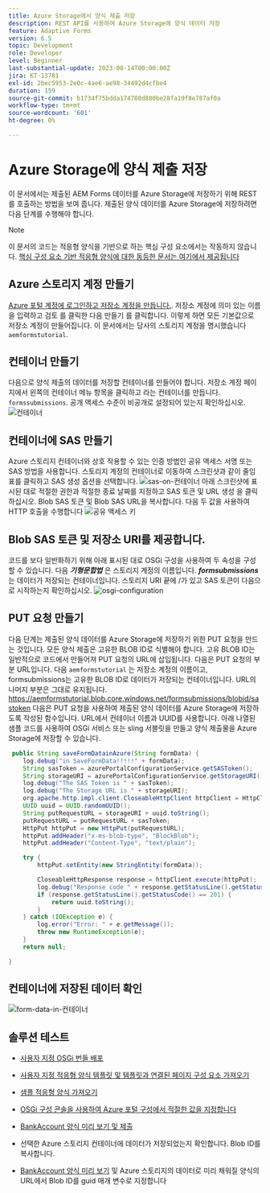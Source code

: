 ```yaml
---
title: Azure Storage에서 양식 제출 저장
description: REST API를 사용하여 Azure Storage에 양식 데이터 저장
feature: Adaptive Forms
version: 6.5
topic: Development
role: Developer
level: Beginner
last-substantial-update: 2023-08-14T00:00:00Z
jira: KT-13781
exl-id: 2bec5953-2e0c-4ae6-ae98-34492d4cfbe4
duration: 159
source-git-commit: b1734f75bdda174788d880be28fa19f8e787af0a
workflow-type: tm+mt
source-wordcount: '601'
ht-degree: 0%

---
```


# Azure Storage에 양식 제출 저장

이 문서에서는 제출된 AEM Forms 데이터를 Azure Storage에 저장하기 위해 REST를 호출하는 방법을 보여 줍니다.
제출된 양식 데이터를 Azure Storage에 저장하려면 다음 단계를 수행해야 합니다.

>[!NOTE]
>이 문서의 코드는 적응형 양식을 기반으로 하는 핵심 구성 요소에서는 작동하지 않습니다. [핵심 구성 요소 기반 적응형 양식에 대한 동등한 문서는 여기에서 제공됩니다](https://experienceleague.adobe.com/docs/experience-manager-learn/forms/prefill-form-with-data-attachments/introduction.html?lang=en)


## Azure 스토리지 계정 만들기

[Azure 포털 계정에 로그인하고 저장소 계정을 만듭니다.](https://learn.microsoft.com/en-us/azure/storage/common/storage-account-create?tabs=azure-portal#create-a-storage-account-1). 저장소 계정에 의미 있는 이름을 입력하고 검토 를 클릭한 다음 만들기 를 클릭합니다. 이렇게 하면 모든 기본값으로 저장소 계정이 만들어집니다. 이 문서에서는 당사의 스토리지 계정을 명시했습니다 `aemformstutorial`.


## 컨테이너 만들기

다음으로 양식 제출의 데이터를 저장할 컨테이너를 만들어야 합니다.
저장소 계정 페이지에서 왼쪽의 컨테이너 메뉴 항목을 클릭하고 라는 컨테이너를 만듭니다. `formssubmissions`. 공개 액세스 수준이 비공개로 설정되어 있는지 확인하십시오.
![컨테이너](./assets/new-container.png)

## 컨테이너에 SAS 만들기

Azure 스토리지 컨테이너와 상호 작용할 수 있는 인증 방법인 공유 액세스 서명 또는 SAS 방법을 사용합니다.
스토리지 계정의 컨테이너로 이동하여 스크린샷과 같이 줄임표를 클릭하고 SAS 생성 옵션을 선택합니다.
![sas-on-컨테이너](./assets/sas-on-container.png)
아래 스크린샷에 표시된 대로 적절한 권한과 적절한 종료 날짜를 지정하고 SAS 토큰 및 URL 생성 을 클릭하십시오. Blob SAS 토큰 및 Blob SAS URL을 복사합니다. 다음 두 값을 사용하여 HTTP 호출을 수행합니다
![공유 액세스 키](./assets/shared-access-signature.png)


## Blob SAS 토큰 및 저장소 URI를 제공합니다.

코드를 보다 일반화하기 위해 아래 표시된 대로 OSGi 구성을 사용하여 두 속성을 구성할 수 있습니다. 다음 _**기형문합법**_ 은 스토리지 계정의 이름입니다. _**formsubmissions**_ 는 데이터가 저장되는 컨테이너입니다.
스토리지 URI 끝에 /가 있고 SAS 토큰이 다음으로 시작하는지 확인하십시오.
![osgi-configuration](./assets/azure-portal-osgi-configuration.png)


## PUT 요청 만들기

다음 단계는 제출된 양식 데이터를 Azure Storage에 저장하기 위한 PUT 요청을 만드는 것입니다. 모든 양식 제출은 고유한 BLOB ID로 식별해야 합니다. 고유 BLOB ID는 일반적으로 코드에서 만들어져 PUT 요청의 URL에 삽입됩니다.
다음은 PUT 요청의 부분 URL입니다. 다음 `aemformstutorial` 는 저장소 계정의 이름이고, formsubmissions는 고유한 BLOB ID로 데이터가 저장되는 컨테이너입니다. URL의 나머지 부분은 그대로 유지됩니다.
https://aemformstutorial.blob.core.windows.net/formsubmissions/blobid/sastoken 다음은 PUT 요청을 사용하여 제출된 양식 데이터를 Azure Storage에 저장하도록 작성된 함수입니다. URL에서 컨테이너 이름과 UUID를 사용합니다. 아래 나열된 샘플 코드를 사용하여 OSGi 서비스 또는 sling 서블릿을 만들고 양식 제출물을 Azure Storage에 저장할 수 있습니다.

```java
 public String saveFormDatainAzure(String formData) {
    log.debug("in SaveFormData!!!!!" + formData);
    String sasToken = azurePortalConfigurationService.getSASToken();
    String storageURI = azurePortalConfigurationService.getStorageURI();
    log.debug("The SAS Token is " + sasToken);
    log.debug("The Storage URL is " + storageURI);
    org.apache.http.impl.client.CloseableHttpClient httpClient = HttpClientBuilder.create().build();
    UUID uuid = UUID.randomUUID();
    String putRequestURL = storageURI + uuid.toString();
    putRequestURL = putRequestURL + sasToken;
    HttpPut httpPut = new HttpPut(putRequestURL);
    httpPut.addHeader("x-ms-blob-type", "BlockBlob");
    httpPut.addHeader("Content-Type", "text/plain");

    try {
        httpPut.setEntity(new StringEntity(formData));

        CloseableHttpResponse response = httpClient.execute(httpPut);
        log.debug("Response code " + response.getStatusLine().getStatusCode());
        if (response.getStatusLine().getStatusCode() == 201) {
            return uuid.toString();
        }
    } catch (IOException e) {
        log.error("Error: " + e.getMessage());
        throw new RuntimeException(e);
    }
    return null;

}
```

## 컨테이너에 저장된 데이터 확인

![form-data-in-컨테이너](./assets/form-data-in-container.png)

## 솔루션 테스트

* [사용자 지정 OSGi 번들 배포](./assets/SaveAndFetchFromAzure.core-1.0.0-SNAPSHOT.jar)

* [사용자 지정 적응형 양식 템플릿 및 템플릿과 연결된 페이지 구성 요소 가져오기](./assets/store-and-fetch-from-azure.zip)

* [샘플 적응형 양식 가져오기](./assets/bank-account-sample-form.zip)

* [OSGi 구성 콘솔을 사용하여 Azure 포털 구성에서 적절한 값을 지정합니다](https://experienceleague.adobe.com/docs/experience-manager-learn/forms/some-useful-integrations/store-form-data-in-azure-storage.html?lang=en#provide-the-blob-sas-token-and-storage-uri)

* [BankAccount 양식 미리 보기 및 제출](http://localhost:4502/content/dam/formsanddocuments/azureportalstorage/bankaccount/jcr:content?wcmmode=disabled)

* 선택한 Azure 스토리지 컨테이너에 데이터가 저장되었는지 확인합니다. Blob ID를 복사합니다.
* [BankAccount 양식 미리 보기](http://localhost:4502/content/dam/formsanddocuments/azureportalstorage/bankaccount/jcr:content?wcmmode=disabled&amp;guid=dba8ac0b-8be6-41f2-9929-54f627a649f6) 및 Azure 스토리지의 데이터로 미리 채워질 양식의 URL에서 Blob ID를 guid 매개 변수로 지정합니다

